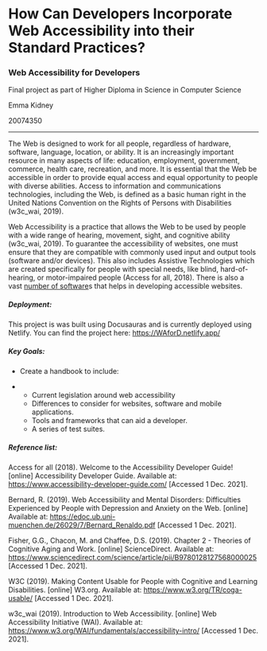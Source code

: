 # How Can Developers Incorporate Web Accessibility into their Standard Practices?

### Web Accessibility for Developers 

Final project as part of Higher Diploma in Science in Computer Science 

Emma Kidney

20074350

------

The Web is designed to work for all people, regardless of hardware, software, language, location, or ability. It is an increasingly important resource in many aspects of life: education, employment, government, commerce, health care, recreation, and more. It is essential that the Web be accessible in order to provide equal access and equal opportunity to people with diverse abilities.  Access to information and communications technologies, including the Web, is defined as a basic human right in the United Nations Convention on the Rights of Persons with Disabilities (w3c_wai, 2019).



 Web Accessibility is a practice that allows the Web to be used by people with a wide range of hearing, movement, sight, and cognitive ability (w3c_wai, 2019). To guarantee the accessibility of websites, one must ensure that they are compatible with commonly used input and output tools (software and/or devices). This also includes Assistive Technologies which are created specifically for people with special needs, like blind, hard-of-hearing, or motor-impaired people (Access for all, 2018). There is also a vast [number of software](https://www.accessibility-developer-guide.com/setup/helper-tools/)s that helps in developing accessible websites.



##### Deployment:

This project is was built using Docusauras and is currently deployed using Netlify. You can find the project here: https://WAforD.netlify.app/



##### Key Goals:

- Create a handbook to include:

- - Current legislation around web accessibility
  - Differences to consider  for websites, software and mobile applications.
  - Tools and frameworks that  can aid a developer.
  - A series of test suites.


##### Reference list:

Access for all (2018). Welcome to the Accessibility Developer Guide! [online] Accessibility Developer Guide. Available at: https://www.accessibility-developer-guide.com/ [Accessed 1 Dec. 2021].

Bernard, R. (2019). Web Accessibility and Mental Disorders: Difficulties Experienced by People with Depression and Anxiety on the Web. [online] Available at: https://edoc.ub.uni-muenchen.de/26029/7/Bernard_Renaldo.pdf [Accessed 1 Dec. 2021].

Fisher, G.G., Chacon, M. and Chaffee, D.S. (2019). Chapter 2 - Theories of Cognitive Aging and Work. [online] ScienceDirect. Available at: https://www.sciencedirect.com/science/article/pii/B9780128127568000025 [Accessed 1 Dec. 2021].

W3C (2019). Making Content Usable for People with Cognitive and Learning Disabilities. [online] W3.org. Available at: https://www.w3.org/TR/coga-usable/ [Accessed 1 Dec. 2021].

w3c_wai (2019). Introduction to Web Accessibility. [online] Web Accessibility Initiative (WAI). Available at: https://www.w3.org/WAI/fundamentals/accessibility-intro/ [Accessed 1 Dec. 2021].